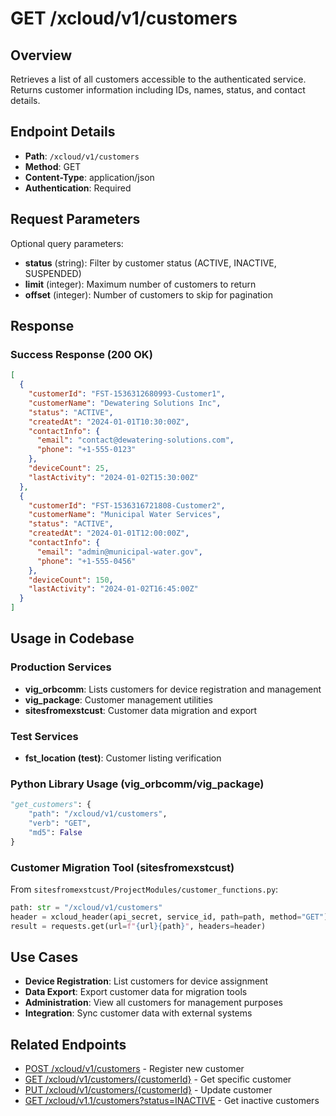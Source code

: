 # GET /xcloud/v1/customers

## Overview
Retrieves a list of all customers accessible to the authenticated service. Returns customer information including IDs, names, status, and contact details.

## Endpoint Details
- **Path**: `/xcloud/v1/customers`
- **Method**: GET
- **Content-Type**: application/json
- **Authentication**: Required

## Request Parameters
Optional query parameters:
- **status** (string): Filter by customer status (ACTIVE, INACTIVE, SUSPENDED)
- **limit** (integer): Maximum number of customers to return
- **offset** (integer): Number of customers to skip for pagination

## Response
### Success Response (200 OK)
```json
[
  {
    "customerId": "FST-1536312680993-Customer1",
    "customerName": "Dewatering Solutions Inc",
    "status": "ACTIVE",
    "createdAt": "2024-01-01T10:30:00Z",
    "contactInfo": {
      "email": "contact@dewatering-solutions.com",
      "phone": "+1-555-0123"
    },
    "deviceCount": 25,
    "lastActivity": "2024-01-02T15:30:00Z"
  },
  {
    "customerId": "FST-1536316721808-Customer2", 
    "customerName": "Municipal Water Services",
    "status": "ACTIVE",
    "createdAt": "2024-01-01T12:00:00Z",
    "contactInfo": {
      "email": "admin@municipal-water.gov",
      "phone": "+1-555-0456"
    },
    "deviceCount": 150,
    "lastActivity": "2024-01-02T16:45:00Z"
  }
]
```

## Usage in Codebase

### Production Services
- **vig_orbcomm**: Lists customers for device registration and management
- **vig_package**: Customer management utilities
- **sitesfromexstcust**: Customer data migration and export

### Test Services
- **fst_location (test)**: Customer listing verification

### Python Library Usage (vig_orbcomm/vig_package)
```python
"get_customers": {
    "path": "/xcloud/v1/customers",
    "verb": "GET",
    "md5": False
}
```

### Customer Migration Tool (sitesfromexstcust)
From `sitesfromexstcust/ProjectModules/customer_functions.py`:
```python
path: str = "/xcloud/v1/customers"
header = xcloud_header(api_secret, service_id, path=path, method="GET")
result = requests.get(url=f"{url}{path}", headers=header)
```

## Use Cases
- **Device Registration**: List customers for device assignment
- **Data Export**: Export customer data for migration tools
- **Administration**: View all customers for management purposes
- **Integration**: Sync customer data with external systems

## Related Endpoints
- [POST /xcloud/v1/customers](v1-customers-post.md) - Register new customer
- [GET /xcloud/v1/customers/{customerId}](v1-customers-customerId-get.md) - Get specific customer
- [PUT /xcloud/v1/customers/{customerId}](v1-customers-customerId-put.md) - Update customer
- [GET /xcloud/v1.1/customers?status=INACTIVE](v1-1-customers-inactive-get.md) - Get inactive customers